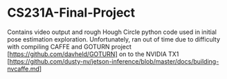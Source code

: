 # CS231A-Final-Project
Contains video output and rough Hough Circle python code used in initial pose estimation exploration.  Unfortunately, ran out of time due to difficulty with compiling CAFFE  and GOTURN project [https://github.com/davheld/GOTURN] on to the NVIDIA TX1 [https://github.com/dusty-nv/jetson-inference/blob/master/docs/building-nvcaffe.md]
